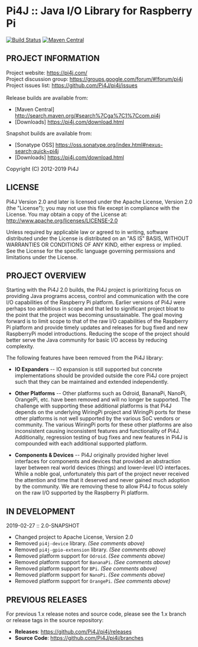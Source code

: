 
 Pi4J :: Java I/O Library for Raspberry Pi
==========================================================================
[![Build Status](https://travis-ci.org/Pi4J/pi4j.svg?branch=master)](https://travis-ci.org/Pi4J/pi4j?branch=master) [![Maven Central](https://maven-badges.herokuapp.com/maven-central/com.pi4j/pi4j-core/badge.svg)](https://maven-badges.herokuapp.com/maven-central/com.pi4j/pi4j-core)

## PROJECT INFORMATION

Project website: https://pi4j.com/ <br />
Project discussion group: https://groups.google.com/forum/#!forum/pi4j <br />
Project issues list: https://github.com/Pi4J/pi4j/issues <br />
<br />
Release builds are available from:
   *  [Maven Central] http://search.maven.org/#search%7Cga%7C1%7Ccom.pi4j
   *  [Downloads] https://pi4j.com/download.html

Snapshot builds are available from:
   *  [Sonatype OSS] https://oss.sonatype.org/index.html#nexus-search;quick~pi4j
   *  [Downloads] https://pi4j.com/download.html


Copyright (C) 2012-2019 Pi4J

## LICENSE

 Pi4J Version 2.0 and later is licensed under the Apache License,
 Version 2.0 (the "License"); you may not use this file except in
 compliance with the License.  You may obtain a copy of the License at:
      http://www.apache.org/licenses/LICENSE-2.0

 Unless required by applicable law or agreed to in writing, software
 distributed under the License is distributed on an "AS IS" BASIS,
 WITHOUT WARRANTIES OR CONDITIONS OF ANY KIND, either express or implied.
 See the License for the specific language governing permissions and
 limitations under the License.


## PROJECT OVERVIEW

  Starting with the Pi4J 2.0 builds, the Pi4J project is prioritizing focus
  on providing Java programs access, control and communication with the core
  I/O capabilities of the Raspberry Pi platform.  Earlier versions of Pi4J
  were perhaps too ambitious in scope and that led to significant project
  bloat to the point that the project was becoming unsustainable.  The goal
  moving forward is to limit scope to that of the raw I/O capabilities
  of the Raspberry Pi platform and provide timely updates and releases for
  bug fixed and new RaspberryPi model introductions.  Reducing the scope of
  the project should better serve the Java community for basic I/O access by
  reducing complexity.

  The following features have been removed from the Pi4J library:

  * **IO Expanders** -- IO expansion is still supported but concrete
  implementations should be provided outside the core Pi4J core project such
  that they can be maintained and extended independently.

  * **Other Platforms** -- Other platforms such as Odroid, BananaPi, NanoPi,
  OrangePi, etc. have been removed and will no longer be supported.  The
  challenge with supporting these additional platforms is that Pi4J depends on
  the underlying WiringPi project and WiringPi ports for these other platforms
  is not well supported by the various SoC vendors or community.  The various
  WiringPi ports for these other platforms are also inconsistent causing
  inconsistent features and functionality of Pi4J.  Additionally, regression
  testing of bug fixes and new features in Pi4J is compounded with each
  additional supported platform.

  * **Components & Devices** -- Pi4J originally provided higher level
  interfaces for components and devices that provided an abstraction
  layer between real world devices (things) and lower-level I/O interfaces.
  While a noble goal, unfortunately this part of the project never received
  the attention and time that it deserved and never gained much adoption
  by the community.  We are removing these to allow Pi4J to focus solely on
  the raw I/O supported by the Raspberry Pi platform.


## IN DEVELOPMENT

2019-02-27 :: 2.0-SNAPSHOT

  * Changed project to Apache License, Version 2.0
  * Removed `pi4j-device` library.  _(See comments above)_
  * Removed `pi4j-gpio-extension` library.  _(See comments above)_
  * Removed platform support for `Odroid`.  _(See comments above)_
  * Removed platform support for `BananaPi`.  _(See comments above)_
  * Removed platform support for `BPi`.  _(See comments above)_
  * Removed platform support for `NanoPi`.  _(See comments above)_
  * Removed platform support for `OrangePi`.  _(See comments above)_


## PREVIOUS RELEASES

For previous 1.x release notes and source code, please see the 1.x branch
or release tags in the source repository:

  * **Releases**: https://github.com/Pi4J/pi4j/releases
  * **Source Code**: https://github.com/Pi4J/pi4j/branches
